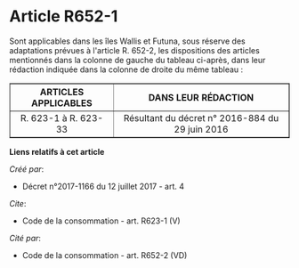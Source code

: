 # Article R652-1

Sont applicables dans les îles Wallis et Futuna, sous réserve des adaptations prévues à l'article R. 652-2, les dispositions
des articles mentionnés dans la colonne de gauche du tableau ci-après, dans leur rédaction indiquée dans la colonne de droite
du même tableau : 

<table border="1">
  <tbody>
    <tr>
      <th>ARTICLES APPLICABLES </th>
      <th>DANS LEUR RÉDACTION </th>
    </tr>
    <tr>
      <td align="center">
R. 623-1 à R. 623-33
</td>
      <td align="center">Résultant du décret n° 2016-884 du 29 juin 2016</td>
    </tr>
  </tbody>
</table>

**Liens relatifs à cet article**

_Créé par_:

  - Décret n°2017-1166 du 12 juillet 2017 - art. 4

_Cite_:

  - Code de la consommation - art. R623-1 (V)

_Cité par_:

  - Code de la consommation - art. R652-2 (VD)
